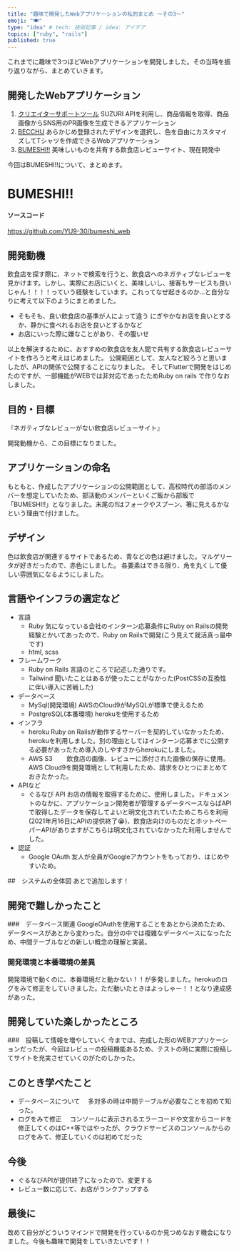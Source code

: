 ```yaml
---
title: "趣味で開発したWebアプリケーションの私的まとめ ～その3～"
emoji: "🍽"
type: "idea" # tech: 技術記事 / idea: アイデア
topics: ["ruby", "rails"]
published: true
---
```

これまでに趣味で3つほどWebアプリケーションを開発しました。その当時を振り返りながら、まとめていきます。
## 開発したWebアプリケーション
1. [クリエイターサポートツール](https://creator-support-tool.yu-9.work/)
  SUZURI APIを利用し、商品情報を取得、商品画像からSNS用のPR画像を生成できるアプリケーション
2. [BECCHU](http://becchu.yu-9.work/)
  あらかじめ登録されたデザインを選択し、色を自由にカスタマイズしてTシャツを作成できるWebアプリケーション
3. [BUMESHI!!](https://bumeshi-eat.herokuapp.com/)
  美味しいものを共有する飲食店レビューサイト、現在開発中 
  
今回はBUMESHI!!について、まとめます。

# BUMESHI!!
#### ソースコード
https://github.com/YU9-30/bumeshi_web
## 開発動機
飲食店を探す際に、ネットで検索を行うと、飲食店へのネガティブなレビューを見かけます。しかし、実際にお店にいくと、美味しいし、接客もサービスも良いじゃん！！！！っていう経験をしています。これってなぜ起きるのか...と自分なりに考えて以下のようにまとめました。
- そもそも、良い飲食店の基準が人によって違う
  にぎやかなお店を良いとするか、静かに食べれるお店を良いとするかなど
- お店にいった際に嫌なことがあり、その腹いせ

以上を解決するために、おすすめの飲食店を友人間で共有する飲食店レビューサイトを作ろうと考えはじめました。
公開範囲として、友人など絞ろうと思いましたが、APIの関係で公開することになりました。
そしてFlutterで開発をはじめたのですが、一部機能がWEBでは非対応であったためRuby on rails で作りなおしました。

## 目的・目標
『ネガティブなレビューがない飲食店レビューサイト』

開発動機から、この目標になりました。

## アプリケーションの命名
もともと、作成したアプリケーションの公開範囲として、高校時代の部活のメンバーを想定していたため、部活動のメンバーといくご飯から部飯で「BUMESHI!!」となりました。末尾の!!はフォークやスプーン、箸に見えるかなという理由で付けました。

## デザイン
色は飲食店が関連するサイトであるため、青などの色は避けました。マルゲリータが好きだったので、赤色にしました。
各要素はできる限り、角を丸くして優しい雰囲気になるようにしました。

## 言語やインフラの選定など
- 言語
  - Ruby
  気になっている会社のインターン応募条件にRuby on Railsの開発経験とかいてあったので、Ruby on Railsで開発(こう見えて就活真っ最中です)
  - html, scss
- フレームワーク
  - Ruby on Rails
    言語のところで記述した通りです。
  - Tailwind
    聞いたことはあるが使ったことがなかった(PostCSSの互換性に伴い導入に苦戦した)
- データベース
  - MySql(開発環境)
    AWSのCloud9がMySQLが標準で使えるため
  - PostgreSQL(本番環境)
    herokuを使用するため
- インフラ
  - heroku
    Ruby on Railsが動作するサーバーを契約していなかったため、herokuを利用しました。別の理由としてはインターン応募までに公開する必要があったため導入のしやすさからherokuにしました。
  - AWS S3
　　飲食店の画像、レビューに添付された画像の保存に使用。AWS Cloud9を開発環境として利用したため、請求をひとつにまとめておきたかった。
- APIなど
  - ぐるなび API
    お店の情報を取得するために、使用しました。ドキュメントのなかに、アプリケーション開発者が管理するデータベースならばAPIで取得したデータを保存してよいと明文化されていたためこちらを利用(2021年月16日にAPIの提供終了😭)、飲食店向けのものだとホットペーパーAPIがありますがこちらは明文化されていなかったた利用しませんでした。
- 認証
  - Google OAuth
  友人が全員がGoogleアカウントをもっており、はじめやすいため。

##　システムの全体図
あとで追加します！

## 開発で難しかったこと
###　データベース関連
GoogleOAuthを使用することをあとから決めたため、データベースがあとから変わった。自分の中では複雑なデータベースになったため、中間テーブルなどの新しい概念の理解と実装。

### 開発環境と本番環境の差異
開発環境で動くのに、本番環境だと動かない！！が多発しました。herokuのログをみて修正をしていきました。ただ動いたときはよっしゃー！！となり達成感があった。

## 開発していた楽しかったところ
###　投稿して情報を増やしていく
今までは、完成した形のWEBアプリケーションだったが、今回はレビューの投稿機能あるため、テストの時に実際に投稿してサイトを充実させていくのがたのしかった。

## このとき学べたこと
- データベースについて
　多対多の時は中間テーブルが必要なことを初めて知った。
- ログをみて修正
　コンソールに表示されるエラーコードや文言からコードを修正してくのはC++等ではやったが、クラウドサービスのコンソールからのログをみて、修正していくのは初めてだった

## 今後
- ぐるなびAPIが提供終了になったので、変更する
- レビュー数に応じて、お店がランクアップする

## 最後に
改めて自分がどういうマインドで開発を行っているのか見つめなおす機会になりました。今後も趣味で開発をしていきたいです！！
